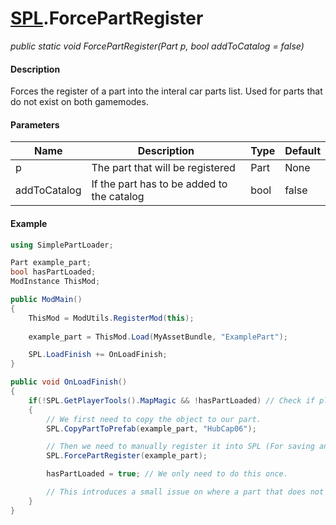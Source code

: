# [SPL](api/spl.md).ForcePartRegister

*public static void ForcePartRegister(Part p, bool addToCatalog = false)*

#### Description
Forces the register of a part into the interal car parts list. Used for parts that do not exist on both gamemodes.

#### Parameters
Name | Description | Type | Default
---- | ---- | ----  | ---- 
p | The part that will be registered | Part | None
addToCatalog | If the part has to be added to the catalog | bool | false

#### Example
```csharp
using SimplePartLoader;

Part example_part;
bool hasPartLoaded;
ModInstance ThisMod;

public ModMain()
{
    ThisMod = ModUtils.RegisterMod(this);
    
    example_part = ThisMod.Load(MyAssetBundle, "ExamplePart");

    SPL.LoadFinish += OnLoadFinish;
}

public void OnLoadFinish()
{
    if(!SPL.GetPlayerTools().MapMagic && !hasPartLoaded) // Check if player is not on survival mode
    {
        // We first need to copy the object to our part.
        SPL.CopyPartToPrefab(example_part, "HubCap06");

        // Then we need to manually register it into SPL (For saving and loading, localization and more)
        SPL.ForcePartRegister(example_part);

        hasPartLoaded = true; // We only need to do this once.

        // This introduces a small issue on where a part that does not exist in survival can exist by just loading first default and then survival. Remember that!
    }
}
```